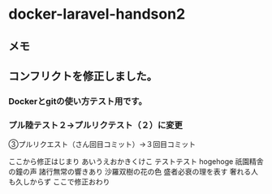 # docker-laravel-handson2
## メモ
## コンフリクトを修正しました。

### Dockerとgitの使い方テスト用です。


### プル陸テスト２→プルリクテスト（２）に変更



③プルリクエスト（さん回目コミット）→３回目コミット

ここから修正はじまり
あいうえおかきくけこ
テストテスト
hogehoge
祇園精舎の鐘の声
諸行無常の響きあり
沙羅双樹の花の色
盛者必衰の理を表す
奢れる人も久しからず
ここで修正おわり